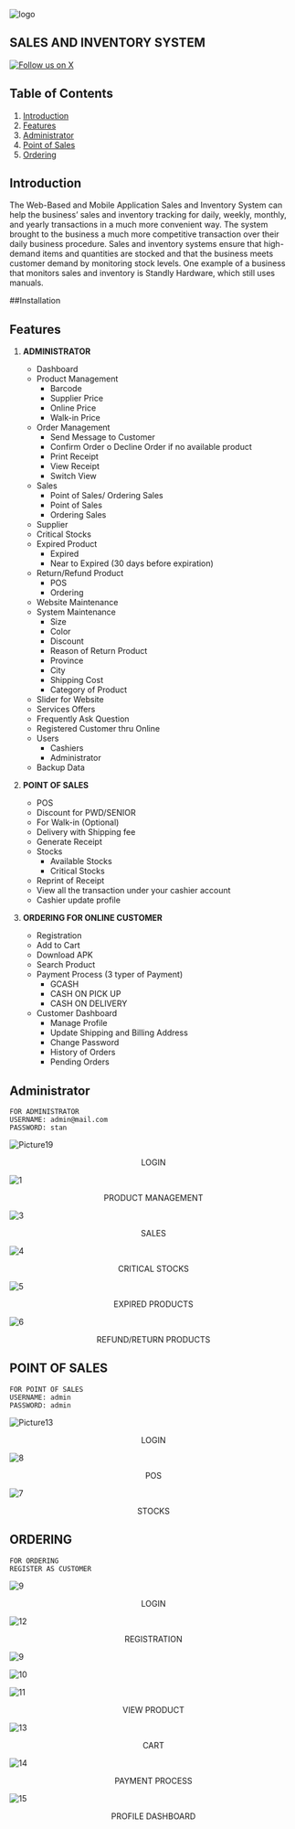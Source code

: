 ![logo](https://github.com/user-attachments/assets/6dc3b37c-63db-40ed-a39e-11bf76cb5063)
## SALES AND INVENTORY SYSTEM
 <a href="https://X.com/stvnwllmrmsdrn"><img src="https://img.shields.io/twitter/follow/stvnwllmrmsdrn30" alt="Follow us on X" title="Follow us on X"></a>
</p>

## Table of Contents

1. [Introduction](#introduction)
2. [Features](#features)
3. [Administrator](#administrator)
4. [Point of Sales](#pointofsales)
5. [Ordering](#ordering)

## Introduction
The Web-Based and Mobile Application Sales and Inventory System can help the business’ sales and inventory tracking for daily, weekly, monthly, and yearly transactions in a much more convenient way. The system brought to the business a much more competitive transaction over their daily business procedure. Sales and inventory systems ensure that high-demand items and quantities are stocked and that the business meets customer demand by monitoring stock levels. One example of a business that monitors sales and inventory is Standly Hardware, which still uses manuals. 

##Installation

## Features
1. **ADMINISTRATOR**
   - Dashboard 
   - Product Management
     - Barcode
     - Supplier Price
     - Online Price
     - Walk-in Price 
   - Order Management
     - Send Message to Customer
     - Confirm Order o Decline Order if no available product
     - Print Receipt
     - View Receipt
     - Switch View 
   - Sales
     - Point of Sales/ Ordering Sales
     - Point of Sales
     - Ordering Sales
   - Supplier
   - Critical Stocks
   - Expired Product
     - Expired
     - Near to Expired (30 days before expiration)
   - Return/Refund Product
     - POS
     - Ordering 
   - Website Maintenance
   - System Maintenance
     - Size
     - Color
     - Discount
     - Reason of Return Product
     - Province
     - City
     - Shipping Cost
     - Category of Product
   - Slider for Website
   - Services Offers
   - Frequently Ask Question
   - Registered Customer thru Online
   - Users
     - Cashiers
     - Administrator
   - Backup Data
     
  
2. **POINT OF SALES**
   - POS
   - Discount for PWD/SENIOR
   - For Walk-in (Optional) 
    - Delivery with Shipping fee
   - Generate Receipt
   - Stocks
     - Available Stocks
     - Critical Stocks
   - Reprint of Receipt
   - View all the transaction under your cashier account
   - Cashier update profile

  
3. **ORDERING FOR ONLINE CUSTOMER**
   - Registration
   - Add to Cart
   - Download APK
   - Search Product
   - Payment Process (3 typer of Payment)
     - GCASH
     - CASH ON PICK UP
     - CASH ON DELIVERY
   - Customer Dashboard
     - Manage Profile
     - Update Shipping and Billing Address
     - Change Password
     - History of Orders
     - Pending Orders

## Administrator
```
FOR ADMINISTRATOR
USERNAME: admin@mail.com
PASSWORD: stan
```
![Picture19](https://github.com/user-attachments/assets/c5f163f2-8142-4738-a4e6-9c1677f4b65b)
<p align="center">LOGIN</p>

![1](https://github.com/user-attachments/assets/6965dd40-15c6-4323-9511-9b9c15e6dee0)
<p align="center">PRODUCT MANAGEMENT</p>

![3](https://github.com/user-attachments/assets/3159a782-6c4b-449c-9aa3-bc6fff9ee206)
<p align="center">SALES</p>

![4](https://github.com/user-attachments/assets/d4ef6da2-48bd-4083-b1b5-b5e672cff7ff)
<p align="center">CRITICAL STOCKS</p>

![5](https://github.com/user-attachments/assets/602981d9-31d2-485b-a503-e82fb7d143f2)
<p align="center">EXPIRED PRODUCTS</p>

![6](https://github.com/user-attachments/assets/84ccd1e9-861a-417f-a3ae-5795bb3db54a)
<p align="center">REFUND/RETURN PRODUCTS</p>

## POINT OF SALES
```
FOR POINT OF SALES
USERNAME: admin
PASSWORD: admin
```
![Picture13](https://github.com/user-attachments/assets/d96433d0-0f7d-4b47-a455-e5870eb5b445)
<p align="center">LOGIN</p>

![8](https://github.com/user-attachments/assets/37ba62b6-2886-46ef-8652-43319ec0f2fb)
<p align="center">POS</p>

![7](https://github.com/user-attachments/assets/5566a119-1e02-400f-8823-cc68af31db8f)
<p align="center">STOCKS</p>

## ORDERING
```
FOR ORDERING
REGISTER AS CUSTOMER
```
![9](https://github.com/user-attachments/assets/92e5ed5c-261a-4788-a2c3-f5802fb2475d)
<p align="center">LOGIN</p>

![12](https://github.com/user-attachments/assets/bab3d867-2e8d-463e-b0c3-ea951f3731d4)
<p align="center">REGISTRATION</p>

![9](https://github.com/user-attachments/assets/9b5a6a5d-d6c4-44d9-abdb-fdbe9becb94a)

![10](https://github.com/user-attachments/assets/ffc5a0ac-3cdf-49d2-a090-8139aa3a7609)

![11](https://github.com/user-attachments/assets/e184433b-fb1d-4f1f-b5af-f8a5590dacff)
<p align="center">VIEW PRODUCT</p>

![13](https://github.com/user-attachments/assets/cd940de2-256b-4e8b-b86b-4c6714af4a05)
<p align="center">CART</p>

![14](https://github.com/user-attachments/assets/377b5f1c-ad5a-4793-b781-3f7a3035f84f)
<p align="center">PAYMENT PROCESS</p>

![15](https://github.com/user-attachments/assets/6aaa8b7a-0905-41bd-8bbd-6f66efbc6d7b)
<p align="center">PROFILE DASHBOARD</p>











